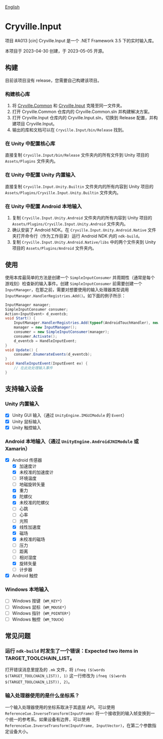 [English](README.md)

# Cryville.Input
项目 #A013 [cin] Cryville.Input 是一个 .NET Framework 3.5 下的实时输入库。

本项目于 2023-04-30 创建，于 2023-05-05 开源。

## 构建
目前该项目没有 release，您需要自己构建该项目。

### 构建核心库
1. 将 [Cryville.Common](https://github.com/cryville/Cryville.Common) 和 [Cryville.Input](https://github.com/cryville/Cryville.Input) 克隆至同一文件夹。
2. 打开 Cryville.Common 仓库内的 Cryville.Common.sln 并构建解决方案。
3. 打开 Cryville.Input 仓库内的 Cryville.Input.sln，切换到 Release 配置，并构建项目 Cryville.Input。
4. 输出的库和文档可以在 `Cryville.Input/bin/Release` 找到。

### 在 Unity 中配置核心库
直接复制 `Cryville.Input/bin/Release` 文件夹内的所有文件到 Unity 项目的 `Assets/Plugins` 文件夹内。

### 在 Unity 中配置 Unity 内置输入
直接复制 `Cryville.Input.Unity.Builtin` 文件夹内的所有内容到 Unity 项目的 `Assets/Plugins/Cryville.Input.Unity.Builtin` 文件夹内。

### 在 Unity 中配置 Android 本地输入
1. 复制 `Cryville.Input.Unity.Android` 文件夹内的所有内容到 Unity 项目的 `Assets/Plugins/Cryville.Input.Unity.Android` 文件夹内。
2. 确认安装了 Android NDK。在 `Cryville.Input.Unity.Android.Native` 文件夹打开命令行（作为工作目录）运行 Android NDK 内的 `ndk-build`。
3. 复制 `Cryville.Input.Unity.Android.Native/libs` 中的两个文件夹到 Unity 项目的 `Assets/Plugins/Android` 文件夹内。

## 使用
使用本库最简单的方法是创建一个 `SimpleInputConsumer` 并周期性（通常是每个游戏刻）检查新的输入事件。创建 `SimpleInputConsumer` 前需要创建一个 `InputManager`，在那之前，需要对想要使用的输入处理器类型调用 `InputManager.HandlerRegistries.Add()`。如下面的例子所示：

```cs
InputManager manager;
SimpleInputConsumer consumer;
Action<InputEvent> d_eventcb;
void Start() {
	InputManager.HandlerRegistries.Add(typeof(AndroidTouchHandler), new object[0]); // 注册 AndroidTouchHandler
	manager = new InputManager();
	consumer = new SimpleInputConsumer(manager);
	consumer.Activate();
	d_eventcb = HandleInputEvent;
}
void Update() {
	consumer.EnumerateEvents(d_eventcb);
}
void HandleInputEvent(InputEvent ev) {
	// 在此处处理输入事件
}
```

## 支持输入设备
### Unity 内置输入
- [x] Unity GUI 输入（通过 `UnityEngine.IMGUIModule` 的 `Event`）
- [x] Unity 鼠标输入
- [x] Unity 触控输入

### Android 本地输入（通过 `UnityEngine.AndroidJNIModule` 或 Xamarin）
- [x] Android 传感器
  - [x] 加速度计
  - [x] 未校准的加速度计
  - [ ] 环境温度
  - [ ] 地磁旋转矢量
  - [x] 重力
  - [x] 陀螺仪
  - [x] 未校准的陀螺仪
  - [ ] 心跳
  - [ ] 心率
  - [ ] 光照
  - [x] 线性加速度
  - [x] 磁场
  - [x] 未校准的磁场
  - [ ] 压力
  - [ ] 距离
  - [ ] 相对湿度
  - [x] 旋转矢量
  - [ ] 计步器
- [x] Android 触控

### Windows 本地输入
- [ ] Windows 按键（`WM_KEY*`）
- [ ] Windows 鼠标（`WM_MOUSE*`）
- [ ] Windows 指针（`WM_POINTER*`）
- [ ] Windows 触控（`WM_TOUCH`）

## 常见问题
### 运行 `ndk-build` 时发生了一个错误：Expected two items in TARGET\_TOOLCHAIN\_LIST。
打开错误消息里提及的 `.mk` 文件，将 `ifneq ($(words $(TARGET_TOOLCHAIN_LIST)), 1)` 这一行修改为 `ifneq ($(words $(TARGET_TOOLCHAIN_LIST)), 2)`。

### 输入处理器使用的是什么坐标系？
一个输入处理器使用的坐标系取决于其底层 API。可以使用 `ReferenceCue.InverseTransform(InputFrame)` 将一个接收到的输入帧变换到一个统一的参考系。如果设备有边界，可以使用 `ReferenceCue.InverseTransform(InputFrame, InputVector)`，在第二个参数指定设备大小。
